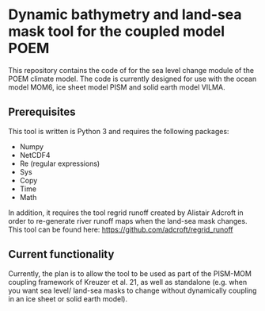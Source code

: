 # Dynamic bathymetry and land-sea mask tool for the coupled model POEM

This repository contains the code of for the sea level change module of the POEM climate model.
The code is currently designed for use with the ocean model MOM6, ice sheet model PISM and solid earth model
VILMA. 

## Prerequisites

This tool is written is Python 3 and requires the following packages:

- Numpy
- NetCDF4
- Re (regular expressions)
- Sys
- Copy
- Time
- Math

In addition, it requires the tool regrid runoff created by Alistair Adcroft
in order to re-generate river runoff maps when the land-sea mask changes. This tool can be found here:
https://github.com/adcroft/regrid_runoff

## Current functionality
Currently, the plan is to allow the tool to be used as part of the PISM-MOM
coupling framework of Kreuzer et al. 21, as well as standalone (e.g. when
you want sea level/ land-sea masks to change without dynamically coupling in
an ice sheet or solid earth model). 